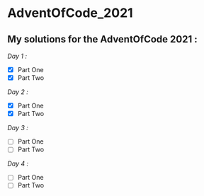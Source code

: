 AdventOfCode_2021
=================

## My solutions for the AdventOfCode 2021 :

*Day 1 :*
- [x] Part One
- [x] Part Two

*Day 2 :*
- [x] Part One
- [x] Part Two

*Day 3 :*
- [ ] Part One
- [ ] Part Two

*Day 4 :*
- [ ] Part One
- [ ] Part Two
